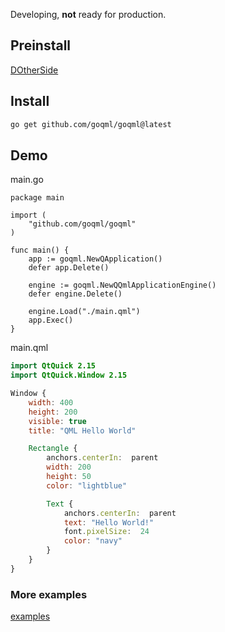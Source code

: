 Developing, **not** ready for production.

## Preinstall

[DOtherSide](https://github.com/filcuc/DOtherSide)

## Install

```bash
go get github.com/goqml/goqml@latest
```

## Demo

main.go

```golang
package main

import (
	"github.com/goqml/goqml"
)

func main() {
	app := goqml.NewQApplication()
	defer app.Delete()

	engine := goqml.NewQQmlApplicationEngine()
	defer engine.Delete()

	engine.Load("./main.qml")
	app.Exec()
}
```

main.qml

```qml
import QtQuick 2.15
import QtQuick.Window 2.15

Window {
    width: 400
    height: 200
    visible: true
    title: "QML Hello World"

    Rectangle {
        anchors.centerIn:  parent
        width: 200
        height: 50
        color: "lightblue"

        Text {
            anchors.centerIn:  parent
            text: "Hello World!"
            font.pixelSize:  24
            color: "navy"
        }
    }
}
```

### More examples

[examples](./examples/)
